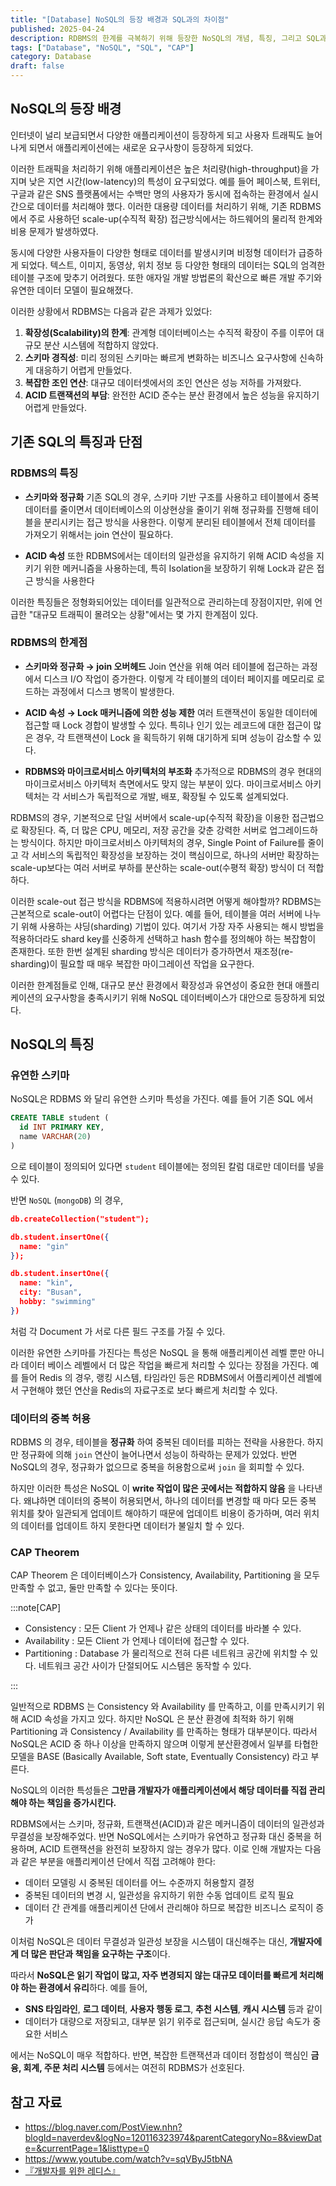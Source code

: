 ```yaml
---
title: "[Database] NoSQL의 등장 배경과 SQL과의 차이점"
published: 2025-04-24
description: RDBMS의 한계를 극복하기 위해 등장한 NoSQL의 개념, 특징, 그리고 SQL과의 구조적 차이를 비교합니다.
tags: ["Database", "NoSQL", "SQL", "CAP"]
category: Database
draft: false
---
```


## NoSQL의 등장 배경

인터넷이 널리 보급되면서 다양한 애플리케이션이 등장하게 되고 사용자 트래픽도 늘어나게 되면서 애플리케이션에는 새로운 요구사항이 등장하게 되었다.

이러한 트래픽을 처리하기 위해 애플리케이션은 높은 처리량(high-throughput)을 가지며 낮은 지연 시간(low-latency)의 특성이 요구되었다. 예를 들어 페이스북, 트위터, 구글과 같은 SNS 플랫폼에서는 수백만 명의 사용자가 동시에 접속하는 환경에서 실시간으로 데이터를 처리해야 했다. 이러한 대용량 데이터를 처리하기 위해, 기존 RDBMS에서 주로 사용하던 scale-up(수직적 확장) 접근방식에서는 하드웨어의 물리적 한계와 비용 문제가 발생하였다.

동시에 다양한 사용자들이 다양한 형태로 데이터를 발생시키며 비정형 데이터가 급증하게 되었다. 텍스트, 이미지, 동영상, 위치 정보 등 다양한 형태의 데이터는 SQL의 엄격한 테이블 구조에 맞추기 어려웠다. 또한 애자일 개발 방법론의 확산으로 빠른 개발 주기와 유연한 데이터 모델이 필요해졌다.

이러한 상황에서 RDBMS는 다음과 같은 과제가 있었다:

1. **확장성(Scalability)의 한계**: 관계형 데이터베이스는 수직적 확장이 주를 이루어 대규모 분산 시스템에 적합하지 않았다.
2. **스키마 경직성**: 미리 정의된 스키마는 빠르게 변화하는 비즈니스 요구사항에 신속하게 대응하기 어렵게 만들었다.
3. **복잡한 조인 연산**: 대규모 데이터셋에서의 조인 연산은 성능 저하를 가져왔다.
4. **ACID 트랜잭션의 부담**: 완전한 ACID 준수는 분산 환경에서 높은 성능을 유지하기 어렵게 만들었다.

## 기존 SQL의 특징과 단점

### RDBMS의 특징

- **스키마와 정규화**
기존 SQL의 경우, 스키마 기반 구조를 사용하고 테이블에서 중복 데이터를 줄이면서 데이터베이스의 이상현상을 줄이기 위해 정규화를 진행해 테이블을 분리시키는 접근 방식을 사용한다. 이렇게 분리된 테이블에서 전체 데이터를 가져오기 위해서는 join 연산이 필요하다.

- **ACID 속성**
또한 RDBMS에서는 데이터의 일관성을 유지하기 위해 ACID 속성을 지키기 위한 메커니즘을 사용하는데, 특히 Isolation을 보장하기 위해 Lock과 같은 접근 방식을 사용한다

이러한 특징들은 정형화되어있는 데이터를 일관적으로 관리하는데 장점이지만, 위에 언급한 "대규모 트래픽이 몰려오는 상황"에서는 몇 가지 한계점이 있다.

### RDBMS의 한계점

- **스키마와 정규화 → join 오버헤드**
Join 연산을 위해 여러 테이블에 접근하는 과정에서 디스크 I/O 작업이 증가한다. 이렇게 각 테이블의 데이터 페이지를 메모리로 로드하는 과정에서 디스크 병목이 발생한다.

- **ACID 속성 → Lock 매커니즘에 의한 성능 제한**
 여러 트랜잭션이 동일한 데이터에 접근할 때 Lock 경합이 발생할 수 있다. 특히나 인기 있는 레코드에 대한 접근이 많은 경우, 각 트랜잭션이 Lock 을 획득하기 위해 대기하게 되며 성능이 감소할 수 있다.

- **RDBMS와 마이크로서비스 아키텍처의 부조화**
추가적으로 RDBMS의 경우 현대의 마이크로서비스 아키텍처 측면에서도 맞지 않는 부분이 있다. 마이크로서비스 아키텍처는 각 서비스가 독립적으로 개발, 배포, 확장될 수 있도록 설계되었다.

RDBMS의 경우, 기본적으로 단일 서버에서 scale-up(수직적 확장)을 이용한 접근법으로 확장된다. 즉, 더 많은 CPU, 메모리, 저장 공간을 갖춘 강력한 서버로 업그레이드하는 방식이다. 하지만 마이크로서비스 아키텍처의 경우, Single Point of Failure를 줄이고 각 서비스의 독립적인 확장성을 보장하는 것이 핵심이므로, 하나의 서버만 확장하는 scale-up보다는 여러 서버로 부하를 분산하는 scale-out(수평적 확장) 방식이 더 적합하다.

이러한 scale-out 접근 방식을 RDBMS에 적용하시려면 어떻게 해야할까? RDBMS는 근본적으로 scale-out이 어렵다는 단점이 있다. 예를 들어, 테이블을 여러 서버에 나누기 위해 사용하는 샤딩(sharding) 기법이 있다. 여기서 가장 자주 사용되는 해시 방법을 적용하더라도 shard key를 신중하게 선택하고 hash 함수를 정의해야 하는 복잡함이 존재한다. 또한 한번 설계된 sharding 방식은 데이터가 증가하면서 재조정(re-sharding)이 필요할 때 매우 복잡한 마이그레이션 작업을 요구한다.

이러한 한계점들로 인해, 대규모 분산 환경에서 확장성과 유연성이 중요한 현대 애플리케이션의 요구사항을 충족시키기 위해 NoSQL 데이터베이스가 대안으로 등장하게 되었다.

## NoSQL의 특징

### 유연한 스키마

NoSQL은 RDBMS 와 달리 유연한 스키마 특성을 가진다.
예를 들어 기존 SQL 에서

```sql
CREATE TABLE student (
  id INT PRIMARY KEY,
  name VARCHAR(20)
)
```

으로 테이블이 정의되어 있다면 `student` 테이블에는 정의된 칼럼 대로만 데이터를 넣을 수 있다.

반면 `NoSQL` (`mongoDB`) 의 경우,

```json
db.createCollection("student");

db.student.insertOne({
  name: "gin"
});

db.student.insertOne({
  name: "kin",
  city: "Busan",
  hobby: "swimming"
})
```

처럼 각 Document 가 서로 다른 필드 구조를 가질 수 있다.

이러한 유연한 스키마를 가진다는 특성은 NoSQL 을 통해 애플리케이션 레벨 뿐만 아니라 데이터 베이스 레벨에서 더 많은 작업을 빠르게 처리할 수 있다는 장점을 가진다.
예를 들어 Redis 의 경우, 랭킹 시스템, 타임라인 등은 RDBMS에서 어플리케이션 레벨에서 구현해야 했던 연산을 Redis의 자료구조로 보다 빠르게 처리할 수 있다.

### 데이터의 중복 허용

RDBMS 의 경우, 테이블을 **정규화** 하여 중복된 데이터를 피하는 전략을 사용한다. 하지만 정규화에 의해 `join` 연산이 늘어나면서 성능이 하락하는 문제가 있었다.
반면 NoSQL의 경우, 정규화가 없으므로 중복을 허용함으로써 `join` 을 회피할 수 있다.

하지만 이러한 특성은 NoSQL 이 **write 작업이 많은 곳에서는 적합하지 않음** 을 나타낸다.
왜냐하면 데이터의 중복이 허용되면서, 하나의 데이터를 변경할 때 마다 모든 중복 위치를 찾아 일관되게 업데이트 해야하기 때문에 업데이트 비용이 증가하며, 여러 위치의 데이터를 업데이트 하지 못한다면 데이터가 불일치 할 수 있다.

### CAP Theorem

CAP Theorem 은 데이터베이스가 Consistency, Availability, Partitioning 을 모두 만족할 수 없고, 둘만 만족할 수 있다는 뜻이다.

:::note[CAP]

- Consistency : 모든 Client 가 언제나 같은 상태의 데이터를 바라볼 수 있다.
- Availability : 모든 Client 가 언제나 데이터에 접근할 수 있다.
- Partitioning : Database 가 물리적으로 전혀 다른 네트워크 공간에 위치할 수 있다. 네트워크 공간 사이가 단절되어도 시스템은 동작할 수 있다.

:::

일반적으로 RDBMS 는 Consistency 와 Availability 를 만족하고, 이를 만족시키기 위해 ACID 속성을 가지고 있다.
하지만 NoSQL 은 분산 환경에 최적화 하기 위해 Partitioning 과 Consistency / Availability 를 만족하는 형태가 대부분이다.
따라서 NoSQL은 ACID 중 하나 이상을 만족하지 않으며 이렇게 분산환경에서 일부를 타협한 모델을 BASE (Basically Available, Soft state, Eventually Consistency) 라고 부른다.

NoSQL의 이러한 특성들은 **그만큼 개발자가 애플리케이션에서 해당 데이터를 직접 관리해야 하는 책임을 증가시킨다.**

RDBMS에서는 스키마, 정규화, 트랜잭션(ACID)과 같은 메커니즘이 데이터의 일관성과 무결성을 보장해주었다. 반면 NoSQL에서는 스키마가 유연하고 정규화 대신 중복을 허용하며, ACID 트랜잭션을 완전히 보장하지 않는 경우가 많다. 이로 인해 개발자는 다음과 같은 부분을 애플리케이션 단에서 직접 고려해야 한다:

- 데이터 모델링 시 중복된 데이터를 어느 수준까지 허용할지 결정
- 중복된 데이터의 변경 시, 일관성을 유지하기 위한 수동 업데이트 로직 필요
- 데이터 간 관계를 애플리케이션 단에서 관리해야 하므로 복잡한 비즈니스 로직이 증가

이처럼 NoSQL은 데이터 무결성과 일관성 보장을 시스템이 대신해주는 대신, **개발자에게 더 많은 판단과 책임을 요구하는 구조**이다.

따라서 **NoSQL은 읽기 작업이 많고, 자주 변경되지 않는 대규모 데이터를 빠르게 처리해야 하는 환경에서 유리**하다. 예를 들어,

- **SNS 타임라인**, **로그 데이터**, **사용자 행동 로그**, **추천 시스템**, **캐시 시스템** 등과 같이
- 데이터가 대량으로 저장되고, 대부분 읽기 위주로 접근되며, 실시간 응답 속도가 중요한 서비스

에서는 NoSQL이 매우 적합하다. 반면, 복잡한 트랜잭션과 데이터 정합성이 핵심인 **금융, 회계, 주문 처리 시스템** 등에서는 여전히 RDBMS가 선호된다.

## 참고 자료

- <https://blog.naver.com/PostView.nhn?blogId=naverdev&logNo=120116323974&parentCategoryNo=8&viewDate=&currentPage=1&listtype=0>
- <https://www.youtube.com/watch?v=sqVByJ5tbNA>
- [『개발자를 위한 레디스』](https://product.kyobobook.co.kr/detail/S000210785682)

